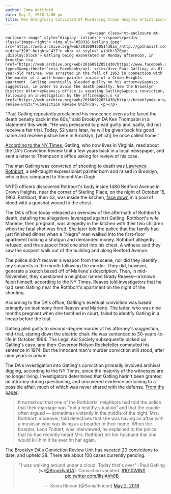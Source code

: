 ```yaml
---
author: Emma Whitford
date: May 2, 2016 5:00 pm
title: Man Wrongfully Convicted Of Murdering Crown Heights Artist Exonerated After 52 Years
---
```


	
										<p><span class="mt-enclosure mt-enclosure-image" style="display: inline;"> </span></p><div class="image-right"> <img alt="050316_Gatling.jpeg" src="https://web.archive.org/web/20160912051430im_/http://gothamist.com/attachments/nyc_ewhitford/050316_Gatling.jpeg" width="320" height="427"> <br> <i style=" width:320px; ;display:block"> Gatling being exonerated on Monday afternoon, in Brooklyn (<a href="https://web.archive.org/web/20160912051430/https://www.facebook.com/jamesfordtv/photos/a.10152151887698303.1073741828.125263363302/10153807647228303/?type=3&amp;theater">via Facebook</a>). </i></div> Paul Gatling, an 81-year-old retiree, was arrested in the fall of 1963 in connection with the murder of a well-known painter inside of a Crown Heights apartment. Gatling eventually pleaded guilty on his attorney&apos;s suggestion, in order to avoid the death penalty. Now the Brooklyn District Attorney&apos;s office is vacating Gatling&apos;s conviction, following an investigation by the office&apos;s <a href="https://web.archive.org/web/20160912051430/http://brooklynda.org/conviction-review-unit/">Conviction Review Unit</a>. <p></p>

<p>&quot;Paul Gatling repeatedly proclaimed his innocence even as he faced the death penalty back in the 60s,&quot; said Brooklyn DA Ken Thompson in a statement this week. &quot;He was pressured to plead guilty and, sadly, did not receive a fair trial. Today, 52 years later, he will be given back his good name and receive justice here in Brooklyn, [which] he once called home.&#x201D;</p>

<p><a href="https://web.archive.org/web/20160912051430/http://www.nytimes.com/2016/05/02/nyregion/man-wrongfully-convicted-of-murder-awaits-his-exoneration-52-years-later.html">According to the NY Times</a>, Gatling, who now lives in Virginia, read about the DA&apos;s Conviction Review Unit a few years back in a local newspaper, and sent a letter to Thompson&apos;s office asking for review of his case. </p>

<p>The man Gatling was convicted of shooting to death was <a href="https://web.archive.org/web/20160912051430/http://www.borghifineart.com/html/ArtistBio.asp?artnum=29">Lawrence Rothbort</a>, a self-taught expressionist painter born and raised in Brooklyn, who critics compared to Vincent Van Gogh.</p>

<p>NYPD officers discovered Rothbort&apos;s body inside 1480 Bedford Avenue in Crown Heights, near the corner of Sterling Place, on the night of October 15, 1963. Rothbort, then 43, was inside the kitchen, <a href="https://web.archive.org/web/20160912051430/http://timesmachine.nytimes.com/timesmachine/1963/10/16/91665191.html?zoom=15&amp;pageNumber=18">face down</a> in a pool of blood with a gunshot wound to the chest. </p>

<p>The DA&apos;s office today released an overview of the aftermath of Rothbort&apos;s death, detailing the allegations leveraged against Gatling. Rothbort&apos;s wife Marlene, then pregnant, was allegedly in the kitchen with their two children when the fatal shot was fired. She later told the police that the family had just finished dinner when a &quot;Negro&quot; man walked into the first-floor apartment holding a shotgun and demanded money. Rothbort allegedly refused, and the suspect fired one shot into his chest. A witness said they saw the suspect walk out of the building and along Bedford Avenue. </p>

<p>The police didn&apos;t recover a weapon from the scene, nor did they identify any suspects in the month following the murder. They did, however, generate a sketch based off of Marlene&apos;s description. Then, in mid-November, they questioned a neighbor named Grady Reaves&#x2014;a known felon himself, according to the NY Times. Reaves told investigators that he had seen Gatling near the Rothbort&apos;s apartment on the night of the shooting. </p>

<p>According to the DA&apos;s office, Gatling&apos;s eventual conviction was based primarily on testimony from Reaves and Marlene. The latter, who was nine months pregnant when she testified in court, failed to identify Gatling in a lineup before the trial. </p>

<p>Gatling pled guilty to second-degree murder at his attorney&apos;s suggestion, mid-trial, staring down the electric chair. He was sentenced to 30-years-to-life in October 1964. The Legal Aid Society subsequently picked up Gatling&apos;s case, and then-Governor Nelson Rockefeller commuted his sentence in 1974. But the innocent man&apos;s murder conviction still stood, after nine years in prison. </p>

<p>The DA&apos;s investigation into Gatling&apos;s conviction primarily involved archival digging, according to the NY Times, since the majority of the witnesses are no longer living. Investigators determined that Gatling hadn&apos;t been granted an attorney during questioning, and uncovered evidence pertaining to a possible affair, much of which was never shared with the defense. <a href="https://web.archive.org/web/20160912051430/http://www.nytimes.com/2016/05/02/nyregion/man-wrongfully-convicted-of-murder-awaits-his-exoneration-52-years-later.html">From the paper</a>: </p>

<blockquote>It turned out that one of the Rothborts&#x2019; neighbors had told the police that their marriage was &#x201C;not a healthy situation&#x201D; and that the couple often argued &#x2014; sometimes violently in the middle of the night. Mrs. Rothbort, moreover, told detectives that she was having an affair with a musician who was living as a boarder in their home. When the boarder, Leon Tolbert, was interviewed, he explained to the police that he had recently heard Mrs. Rothbort tell her husband that she would kill him if he ever hit her again.</blockquote>

<p>The Brooklyn DA&apos;s Conviction Review Unit has vacated 20 convictions to date, and upheld 38. There are about 100 cases currently pending. </p>

<center><blockquote class="twitter-tweet" data-lang="en"><p lang="en" dir="ltr">&quot;I was walking around under a cloud. Today that&apos;s over&quot; -Paul Gatling (w/<a href="https://web.archive.org/web/20160912051430/https://twitter.com/BrooklynDA">@BrooklynDA</a>). Conviction vacated. <a href="https://web.archive.org/web/20160912051430/https://twitter.com/hashtag/1010WINS?src=hash">#1010WINS</a> <a href="https://web.archive.org/web/20160912051430/https://t.co/IIisiAhh8B">pic.twitter.com/IIisiAhh8B</a></p>&#x2014; Sonia Rincon (@SoniaRincon) <a href="https://web.archive.org/web/20160912051430/https://twitter.com/SoniaRincon/status/727222820003041280">May 2, 2016</a></blockquote>
<script async src="//web.archive.org/web/20160912051430js_/http://platform.twitter.com/widgets.js" charset="utf-8"></script></center>					
										
									
				